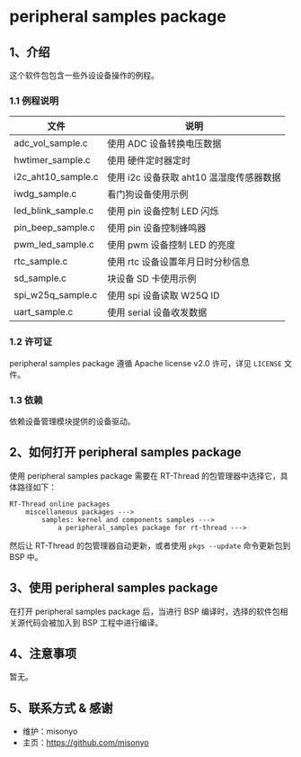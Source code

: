 # peripheral samples package

## 1、介绍

这个软件包包含一些外设设备操作的例程。

### 1.1 例程说明

| 文件             | 说明                            |
| ---------------- | ------------------------------- |
| adc_vol_sample.c       | 使用 ADC 设备转换电压数据  |
| hwtimer_sample.c       | 使用 硬件定时器定时  |
| i2c_aht10_sample.c       | 使用 i2c 设备获取 aht10 温湿度传感器数据  |
| iwdg_sample.c       | 看门狗设备使用示例  |
| led_blink_sample.c       |  使用 pin 设备控制 LED 闪烁  |
| pin_beep_sample.c        | 使用 pin 设备控制蜂鸣器			|
| pwm_led_sample.c       | 使用 pwm 设备控制 LED 的亮度  |
| rtc_sample.c       | 使用 rtc 设备设置年月日时分秒信息  |
| sd_sample.c       | 块设备 SD 卡使用示例  |
| spi_w25q_sample.c        | 使用 spi 设备读取 W25Q ID       |
| uart_sample.c            | 使用 serial 设备收发数据         |

### 1.2 许可证

peripheral samples package 遵循 Apache license v2.0 许可，详见 `LICENSE` 文件。

### 1.3 依赖

依赖设备管理模块提供的设备驱动。

## 2、如何打开 peripheral samples package

使用 peripheral samples package 需要在 RT-Thread 的包管理器中选择它，具体路径如下：

```
RT-Thread online packages
    miscellaneous packages --->
        samples: kernel and components samples --->
            a peripheral_samples package for rt-thread --->

```

然后让 RT-Thread 的包管理器自动更新，或者使用 `pkgs --update` 命令更新包到 BSP 中。

## 3、使用 peripheral samples package

在打开 peripheral samples package 后，当进行 BSP 编译时，选择的软件包相关源代码会被加入到 BSP 工程中进行编译。

## 4、注意事项

暂无。

## 5、联系方式 & 感谢

* 维护：misonyo
* 主页：https://github.com/misonyo
